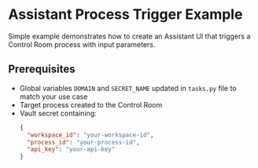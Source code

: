 # Assistant Process Trigger Example

Simple example demonstrates how to create an Assistant UI that triggers a Control Room process with input parameters.

## Prerequisites

* Global variables `DOMAIN` and `SECRET_NAME` updated in `tasks.py` file to match your use case
* Target process created to the Control Room
* Vault secret containing:
  ```json
  {
    "workspace_id": "your-workspace-id",
    "process_id": "your-process-id",
    "api_key": "your-api-key"
  }
  ```